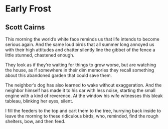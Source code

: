 # Early Frost
## Scott Cairns
This morning the world’s white face reminds us
that life intends to become serious again.
And the same loud birds that all summer long
annoyed us with their high attitudes and chatter
silently line the gibbet of the fence a little stunned,
chastened enough.

They look as if they’re waiting for things
to grow worse, but are watching the house,
as if somewhere in their dim memories
they recall something about this abandoned garden
that could save them.

The neighbor’s dog has also learned to wake
without exaggeration. And the neighbor himself
has made it to his car with less noise, starting
the small engine with a kind of reverence. At the window
his wife witnesses this bleak tableau, blinking
her eyes, silent.

I fill the feeders to the top and cart them
to the tree, hurrying back inside
to leave the morning to these ridiculous
birds, who, reminded, find the rough shelters,
bow, and then feed.
